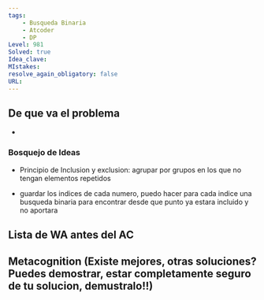 ```yaml
---
tags:
    - Busqueda Binaria
    - Atcoder
    - DP
Level: 981
Solved: true 
Idea_clave: 
MIstakes: 
resolve_again_obligatory: false
URL: 
---
```


## De que va el problema

- 

### Bosquejo de Ideas 

- Principio de Inclusion y exclusion: agrupar por grupos en los que no tengan elementos repetidos

- guardar los indices de cada numero, puedo hacer para cada indice una busqueda binaria para encontrar desde que punto ya estara incluido y no aportara

## Lista de WA antes del AC

## Metacognition (Existe mejores, otras soluciones? Puedes demostrar, estar completamente seguro de tu solucion, demustralo!!)

